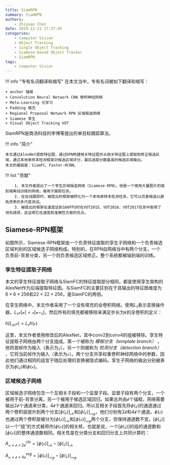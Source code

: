```yaml
---
title: SiamRPN
summary: SiamRPN
authors:
    - Zhiyuan Chen
date: 2019-12-21 17:27:45
categories: 
    - Computer Vision
    - Object Tracking
    - Single Object Tracking
    - Siamese-based Object Tracker
    - SiamRPN
tags:
    - Computer Vision
---
```


!!! info "专有名词翻译和缩写"
    在本文当中，专有名词被如下翻译和缩写：

    + anchor 锚框
    + Convolution Neural Network CNN 卷积神经网络
    + Meta-Learning 元学习
    + Padding 填充
    + Regional Proposal Network RPN 区域候选网络
    + Siamese 孪生
    + Visual Object Tracking VOT

SiamRPN是商汤科技的李博等提出的单目标跟踪算法。

!!! info "简介"

    本文通过AlexNet提取特征图，通过RPN构建相关特征图并从相关特征图上提取和修正候选区域，通过本地单样本检测框架对候选区域评分，最后选取分数最高的候选区域输出。
    本文的基础是：SiamFC、Faster-RCNN。

!!! list "贡献"

        1. 本文作者提出了一个孪生区域候选网络（Siamese-RPN）。他是一个使用大量图片的端到端离线训练的网络，被用于跟踪任务。
        2. 在在线跟踪时，被提出的框架被转化为一个本地单样本检测任务，它可以完善候选以避免昂贵的多尺度测试。
        3. 被提出的框架在速度达到160FPS时在VOT2015、VOT2016、VOT2017任务中取得了领先成绩，这证明它在速度和准确性方面的优点。

## Siamese-RPN框架

如图所示，Siamese-RPN框架由一个负责特征提取的孪生子网络和一个负责候选区域判别的区域候选子网络构成。特别的，在RPN自网络当中有两个分支，一个负责前-背景分类，另一个则负责候选区域修正。整个系统都被端到端的训练。

### 孪生特征提取子网络

本文的孪生特征提取子网络与SiamFC的特征提取部分相同，都是使用孪生架构的AlexNet作为后端提取特征图。与SiamFC的主要区别在于其输出的特征图维度为$6 \times 6 \times 256$和$22 \times 22 \times 256$，是SiamFC的两倍。

在孪生网络中，本文作者采用了一个没有填充的全卷积网络。使用$L_\tau$表示变换操作器，$L_\tau\mathcal{x[u]=x[u-_\tau]}$，然后所有的填充都被移除来满足步长为$k$的全卷积的定义：

$h(L_{\mathcal{k\tau}}\mathcal{x})=L_{\tau}h(\mathcal{x})$

这里，本文作者使用修改后的AlexNet，其中conv2到conv4的组被移除。孪生特征提取子网络由两个分支组成。第一个被称为 *模板分支（template branch）* ，他将首帧作为输入（表示为$\mathcal{z}$）。另一个则被称为 *检测分支（detection branch）* ，它将当前帧作为输入（表示为$\mathcal{x}$）。两个分支共享权重卷积神经网络中的参数，因此他们通过相同的适宜于随后处理的变换被隐式编码。孪生子网络的输出分别被表示为$\phi\mathcal{(z)}$和$\phi\mathcal{(x)}$。

### 区域候选子网络

区域候选子网络包含一个互相关子段和一个监督子段。监督子段有两个分支，一个被用于前-背景分离，另一个被用于候选区域回归。如果总共由$\mathcal{k}$个锚框，网络需要输出$\mathcal{2k}$个通道来分类，$\mathcal{4k}$个通道来回归。所以互相关子段首先将$\phi\mathcal{(z)}$的通道通过两个卷积层提升到两个分支$[\phi(\mathcal{z})]_{\mathcal{cls}}$和$[\phi(\mathcal{z})]_{\mathcal{reg}}$，他们分别有$\mathcal{2k}$和$\mathcal{4k}$个通道。$\phi\mathcal{(x)}$也通过两个卷积层被分为$[\phi(\mathcal{x})]_{\mathcal{cls}}$和$[\phi(\mathcal{x})]_{\mathcal{reg}}$两个分支，但保持通道数不变。$[\phi\mathcal{(z)}]$以一个“组”的方式被用作$[\phi\mathcal{(x)]}$的相关核，也就是说，一个$[\phi(\mathcal{z})]$的组的通道数和$[\phi(\mathcal{x})]$的整体通道数相同。相关性是在分类分支和回归分支上共同计算的：

$A{^{cls}_{\mathcal{w \times h \times 2k}}} = [\phi(\mathcal{x})]_{\mathcal{cls}} \star [\phi(\mathcal{z})]_{\mathcal{cls}}$

$A{^{reg}_{\mathcal{w \times h \times 4k}}} = [\phi(\mathcal{x})]_{\mathcal{reg}} \star [\phi(\mathcal{z})]_{\mathcal{reg}}$
